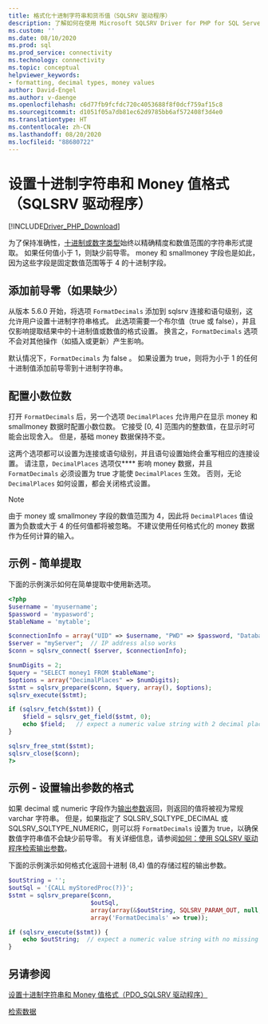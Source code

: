 ```yaml
---
title: 格式化十进制字符串和货币值（SQLSRV 驱动程序）
description: 了解如何在使用 Microsoft SQLSRV Driver for PHP for SQL Server 时使用 FormatDecimals 和 DecimalPlaces 选项来格式化十进制字符串或货币值。
ms.custom: ''
ms.date: 08/10/2020
ms.prod: sql
ms.prod_service: connectivity
ms.technology: connectivity
ms.topic: conceptual
helpviewer_keywords:
- formatting, decimal types, money values
author: David-Engel
ms.author: v-daenge
ms.openlocfilehash: c6d77fb9fcfdc720c4053688f8f0dcf759af15c8
ms.sourcegitcommit: d1051f05a7db81ec62d9785bb6af572408f3d4e0
ms.translationtype: HT
ms.contentlocale: zh-CN
ms.lasthandoff: 08/20/2020
ms.locfileid: "88680722"
---
```

# <a name="formatting-decimal-strings-and-money-values-sqlsrv-driver"></a>设置十进制字符串和 Money 值格式（SQLSRV 驱动程序）
[!INCLUDE[Driver_PHP_Download](../../includes/driver_php_download.md)]

为了保持准确性，[十进制或数字类型](https://docs.microsoft.com/sql/t-sql/data-types/decimal-and-numeric-transact-sql)始终以精确精度和数值范围的字符串形式提取。 如果任何值小于 1，则缺少前导零。 money 和 smallmoney 字段也是如此，因为这些字段是固定数值范围等于 4 的十进制字段。

## <a name="add-leading-zeroes-if-missing"></a>添加前导零（如果缺少）
从版本 5.6.0 开始，将选项 `FormatDecimals` 添加到 sqlsrv 连接和语句级别，这允许用户设置十进制字符串格式。 此选项需要一个布尔值（true 或 false），并且仅影响提取结果中的十进制值或数值的格式设置。 换言之，`FormatDecimals` 选项不会对其他操作（如插入或更新）产生影响。

默认情况下，`FormatDecimals` 为 false  。 如果设置为 true，则将为小于 1 的任何十进制值添加前导零到十进制字符串。

## <a name="configure-number-of-decimal-places"></a>配置小数位数
打开 `FormatDecimals` 后，另一个选项 `DecimalPlaces` 允许用户在显示 money 和 smallmoney 数据时配置小数位数。 它接受 [0, 4] 范围内的整数值，在显示时可能会出现舍入。 但是，基础 money 数据保持不变。

这两个选项都可以设置为连接或语句级别，并且语句设置始终会重写相应的连接设置。 请注意，`DecimalPlaces` 选项仅**** 影响 money 数据，并且 `FormatDecimals` 必须设置为 true 才能使 `DecimalPlaces` 生效。 否则，无论 `DecimalPlaces` 如何设置，都会关闭格式设置。

> [!NOTE]
> 由于 money 或 smallmoney 字段的数值范围为 4，因此将 `DecimalPlaces` 值设置为负数或大于 4 的任何值都将被忽略。 不建议使用任何格式化的 money 数据作为任何计算的输入。

## <a name="example---a-simple-fetch"></a>示例 - 简单提取
下面的示例演示如何在简单提取中使用新选项。

```php
<?php
$username = 'myusername';
$password = 'mypasword';
$tableName = 'mytable';

$connectionInfo = array("UID" => $username, "PWD" => $password, "Database" => "myDB", "FormatDecimals" => true);  
$server = "myServer";  // IP address also works
$conn = sqlsrv_connect( $server, $connectionInfo);  

$numDigits = 2;
$query = "SELECT money1 FROM $tableName";
$options = array("DecimalPlaces" => $numDigits);
$stmt = sqlsrv_prepare($conn, $query, array(), $options);
sqlsrv_execute($stmt);

if (sqlsrv_fetch($stmt)) {
    $field = sqlsrv_get_field($stmt, 0);  
    echo $field;   // expect a numeric value string with 2 decimal places
}

sqlsrv_free_stmt($stmt);
sqlsrv_close($conn);
?>
```

## <a name="example---format-the-output-parameter"></a>示例 - 设置输出参数的格式
如果 decimal 或 numeric 字段作为[输出参数](../../connect/php/how-to-retrieve-output-parameters-using-the-sqlsrv-driver.md)返回，则返回的值将被视为常规 varchar 字符串。 但是，如果指定了 SQLSRV_SQLTYPE_DECIMAL 或 SQLSRV_SQLTYPE_NUMERIC，则可以将 `FormatDecimals` 设置为 true，以确保数值字符串值不会缺少前导零。 有关详细信息，请参阅[如何：使用 SQLSRV 驱动程序检索输出参数](../..//connect/php/how-to-retrieve-output-parameters-using-the-sqlsrv-driver.md)。

下面的示例演示如何格式化返回十进制 (8,4) 值的存储过程的输出参数。

```php
$outString = '';
$outSql = '{CALL myStoredProc(?)}';
$stmt = sqlsrv_prepare($conn, 
                       $outSql, 
                       array(array(&$outString, SQLSRV_PARAM_OUT, null, SQLSRV_SQLTYPE_DECIMAL(8, 4))),
                       array('FormatDecimals' => true));

if (sqlsrv_execute($stmt)) {
    echo $outString;  // expect a numeric value string with no missing leading zero
}
```

## <a name="see-also"></a>另请参阅
[设置十进制字符串和 Money 值格式（PDO_SQLSRV 驱动程序）](../../connect/php/formatting-decimals-pdo-sqlsrv-driver.md)

[检索数据](../../connect/php/retrieving-data.md)
